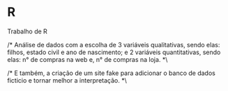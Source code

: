 # R
Trabalho de R

/* Análise de dados com a escolha de 3 variáveis qualitativas, sendo elas: filhos, estado civil e ano de nascimento; e 2 variáveis quantitativas,
sendo elas: n° de compras na web e, n° de compras na loja. *\

/* E também, a criação de um site fake para adicionar o banco de dados ficticio e tornar melhor a interpretação. *\ 
